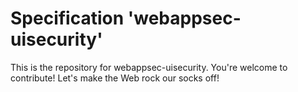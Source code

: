 
# Specification 'webappsec-uisecurity'

This is the repository for webappsec-uisecurity. You're welcome to contribute! Let's make the Web rock our socks
off!
